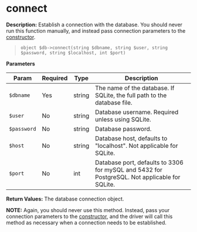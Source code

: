 
# connect

**Description:** Establish a connection with the database.  You should never run this function manually, and instead pass connection parameters to the [constructor](construct.md).

> `object $db->connect(string $dbname, string $user, string $password, string $localhost, int $port)`


**Parameters**

Param | Required | Type | Description
------------- |------------- |------------- |------------- 
`$dbname` | Yes | string | The name of the database.  If SQLite, the full path to the database file.
`$user` | No | string | Database username.  Required unless using SQLite.
`$password` | No | string | Database password.
`$host` | No | string | Database host, defaults to "localhost".  Not applicable for SQLite.
`$port` | No | int | Database port, defaults to 3306 for mySQL and 5432 for PostgreSQL.  Not applicable for SQLite.

**Return Values:**  The database connection object.

**NOTE:** Again, you should never use this method.  Instead, pass your connection parameters to the [constructor](construct.md), and the driver will call this method as necessary when a connection needs to be established.



